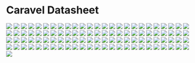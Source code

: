 # Caravel Datasheet

<img src="https://svg.wavedrom.com/{signal:[{name:'clk',wave:'p......'},{name:'bus',wave:'x.34.5x',data:'head body tail'},{name:'wire',wave:'0.1..0.'}]}"/>
<img src="https://svg.wavedrom.com/{reg: [{name: 'rxtx[7:0]', bits: 8},{'bits': 24}]}"/>

<img src="https://svg.wavedrom.com/{reg: [{name: 'rxtx[7:0]', bits: 8},{'bits': 24},], config: {hspace: 400, bits: 32, lanes: 1 }, options: {hspace: 400, bits: 32, lanes: 1}}"/>


<img src="https://svg.wavedrom.com/{reg: [{name: 'soc_rst',  type: 4, bits: 1},{name: 'cpu_rst',  bits: 1},{bits: 30}], config: {hspace: 400, bits: 32, lanes: 4 }, options: {hspace: 400, bits: 32, lanes: 4}}"/>
<img src="https://svg.wavedrom.com/{reg: [{name: scratch[31:0], attr: 'reset: 305419896', bits: 32}], config: {hspace: 400, bits: 32, lanes: 1 }, options: {hspace: 400, bits: 32, lanes: 1}}"/>
<img src="https://svg.wavedrom.com/{reg: [{name: bus_errors[31:0], bits: 32}], config: {hspace: 400, bits: 32, lanes: 1 }, options: {hspace: 400, bits: 32, lanes: 1}}"/>
<img src="https://svg.wavedrom.com/{reg: [{name: start,  type: 4, bits: 1},{bits: 7},{name: length,  bits: 8},{bits: 16}], config: {hspace: 400, bits: 32, lanes: 4 }, options: {hspace: 400, bits: 32, lanes: 4}}"/>
<img src="https://svg.wavedrom.com/{reg: [{name: done,  bits: 1},{bits: 31}], config: {hspace: 400, bits: 32, lanes: 4 }, options: {hspace: 400, bits: 32, lanes: 4}}"/>
<img src="https://svg.wavedrom.com/{reg: [{name: mosi[7:0], bits: 8},{bits: 24},], config: {hspace: 400, bits: 32, lanes: 1 }, options: {hspace: 400, bits: 32, lanes: 1}}"/>
<img src="https://svg.wavedrom.com/{reg: [{name: miso[7:0], bits: 8},{bits: 24},], config: {hspace: 400, bits: 32, lanes: 1 }, options: {hspace: 400, bits: 32, lanes: 1}}"/>
<img src="https://svg.wavedrom.com/{reg: [{name: sel,  attr: '1', bits: 1},{bits: 15},{name: mode,  bits: 1},{bits: 15}], config: {hspace: 400, bits: 32, lanes: 4 }, options: {hspace: 400, bits: 32, lanes: 4}}"/>
<img src="https://svg.wavedrom.com/{reg: [{name: mode,  bits: 1},{bits: 31}], config: {hspace: 400, bits: 32, lanes: 4 }, options: {hspace: 400, bits: 32, lanes: 4}}"/>
<img src="https://svg.wavedrom.com/{reg: [{name: clk_divider[15:0], attr: 'reset: 100', bits: 16},{bits: 16},], config: {hspace: 400, bits: 32, lanes: 1 }, options: {hspace: 400, bits: 32, lanes: 1}}"/>
<img src="https://svg.wavedrom.com/{reg: [{name: out, bits: 1},{bits: 31},], config: {hspace: 400, bits: 32, lanes: 4 }, options: {hspace: 400, bits: 32, lanes: 4}}"/>
<img src="https://svg.wavedrom.com/{reg: [{name: ien[127:96], bits: 32}], config: {hspace: 400, bits: 32, lanes: 1 }, options: {hspace: 400, bits: 32, lanes: 1}}"/>
<img src="https://svg.wavedrom.com/{reg: [{name: ien[95:64], bits: 32}], config: {hspace: 400, bits: 32, lanes: 1 }, options: {hspace: 400, bits: 32, lanes: 1}}"/>
<img src="https://svg.wavedrom.com/{reg: [{name: ien[63:32], bits: 32}], config: {hspace: 400, bits: 32, lanes: 1 }, options: {hspace: 400, bits: 32, lanes: 1}}"/>
<img src="https://svg.wavedrom.com/{reg: [{name: ien[31:0], bits: 32}], config: {hspace: 400, bits: 32, lanes: 1 }, options: {hspace: 400, bits: 32, lanes: 1}}"/>
<img src="https://svg.wavedrom.com/{reg: [{name: oe[127:96], bits: 32}], config: {hspace: 400, bits: 32, lanes: 1 }, options: {hspace: 400, bits: 32, lanes: 1}}"/>
<img src="https://svg.wavedrom.com/{reg: [{name: oe[95:64], bits: 32}], config: {hspace: 400, bits: 32, lanes: 1 }, options: {hspace: 400, bits: 32, lanes: 1}}"/>
<img src="https://svg.wavedrom.com/{reg: [{name: oe[63:32], bits: 32}], config: {hspace: 400, bits: 32, lanes: 1 }, options: {hspace: 400, bits: 32, lanes: 1}}"/>
<img src="https://svg.wavedrom.com/{reg: [{name: oe[31:0], bits: 32}], config: {hspace: 400, bits: 32, lanes: 1 }, options: {hspace: 400, bits: 32, lanes: 1}}"/>
<img src="https://svg.wavedrom.com/{reg: [{name: in[127:96], bits: 32}], config: {hspace: 400, bits: 32, lanes: 1 }, options: {hspace: 400, bits: 32, lanes: 1}}"/>
<img src="https://svg.wavedrom.com/{reg: [{name: in[95:64], bits: 32}], config: {hspace: 400, bits: 32, lanes: 1 }, options: {hspace: 400, bits: 32, lanes: 1}}"/>
<img src="https://svg.wavedrom.com/{reg: [{name: in[63:32], bits: 32}], config: {hspace: 400, bits: 32, lanes: 1 }, options: {hspace: 400, bits: 32, lanes: 1}}"/>
<img src="https://svg.wavedrom.com/{reg: [{name: in[31:0], bits: 32}], config: {hspace: 400, bits: 32, lanes: 1 }, options: {hspace: 400, bits: 32, lanes: 1}}"/>
<img src="https://svg.wavedrom.com/{reg: [{name: out[127:96], bits: 32}], config: {hspace: 400, bits: 32, lanes: 1 }, options: {hspace: 400, bits: 32, lanes: 1}}"/>
<img src="https://svg.wavedrom.com/{reg: [{name: out[95:64], bits: 32}], config: {hspace: 400, bits: 32, lanes: 1 }, options: {hspace: 400, bits: 32, lanes: 1}}"/>
<img src="https://svg.wavedrom.com/{reg: [{name: out[63:32], bits: 32}], config: {hspace: 400, bits: 32, lanes: 1 }, options: {hspace: 400, bits: 32, lanes: 1}}"/>
<img src="https://svg.wavedrom.com/{reg: [{name: out[31:0], bits: 32}], config: {hspace: 400, bits: 32, lanes: 1 }, options: {hspace: 400, bits: 32, lanes: 1}}"/>
<img src="https://svg.wavedrom.com/{reg: [{name: rxtx[7:0], bits: 8},{bits: 24},], config: {hspace: 400, bits: 32, lanes: 1 }, options: {hspace: 400, bits: 32, lanes: 1}}"/>
<img src="https://svg.wavedrom.com/{reg: [{name: txfull, bits: 1},{bits: 31},], config: {hspace: 400, bits: 32, lanes: 4 }, options: {hspace: 400, bits: 32, lanes: 4}}"/>
<img src="https://svg.wavedrom.com/{reg: [{name: rxempty, bits: 1},{bits: 31},], config: {hspace: 400, bits: 32, lanes: 4 }, options: {hspace: 400, bits: 32, lanes: 4}}"/>
<img src="https://svg.wavedrom.com/{reg: [{name: tx,  bits: 1},{name: rx,  bits: 1},{bits: 30}], config: {hspace: 400, bits: 32, lanes: 4 }, options: {hspace: 400, bits: 32, lanes: 4}}"/>
<img src="https://svg.wavedrom.com/{reg: [{name: tx,  bits: 1},{name: rx,  bits: 1},{bits: 30}], config: {hspace: 400, bits: 32, lanes: 4 }, options: {hspace: 400, bits: 32, lanes: 4}}"/>
<img src="https://svg.wavedrom.com/{reg: [{name: tx,  bits: 1},{name: rx,  bits: 1},{bits: 30}], config: {hspace: 400, bits: 32, lanes: 4 }, options: {hspace: 400, bits: 32, lanes: 4}}"/>
<img src="https://svg.wavedrom.com/{reg: [{name: txempty, bits: 1},{bits: 31},], config: {hspace: 400, bits: 32, lanes: 4 }, options: {hspace: 400, bits: 32, lanes: 4}}"/>
<img src="https://svg.wavedrom.com/{reg: [{name: rxfull, bits: 1},{bits: 31},], config: {hspace: 400, bits: 32, lanes: 4 }, options: {hspace: 400, bits: 32, lanes: 4}}"/>
<img src="https://svg.wavedrom.com/{reg: [{name: out, bits: 1},{bits: 31},], config: {hspace: 400, bits: 32, lanes: 4 }, options: {hspace: 400, bits: 32, lanes: 4}}"/>
<img src="https://svg.wavedrom.com/{reg: [{name: load[31:0], bits: 32}], config: {hspace: 400, bits: 32, lanes: 1 }, options: {hspace: 400, bits: 32, lanes: 1}}"/>
<img src="https://svg.wavedrom.com/{reg: [{name: reload[31:0], bits: 32}], config: {hspace: 400, bits: 32, lanes: 1 }, options: {hspace: 400, bits: 32, lanes: 1}}"/>
<img src="https://svg.wavedrom.com/{reg: [{name: en, bits: 1},{bits: 31},], config: {hspace: 400, bits: 32, lanes: 4 }, options: {hspace: 400, bits: 32, lanes: 4}}"/>
<img src="https://svg.wavedrom.com/{reg: [{name: update_value, bits: 1},{bits: 31},], config: {hspace: 400, bits: 32, lanes: 4 }, options: {hspace: 400, bits: 32, lanes: 4}}"/>
<img src="https://svg.wavedrom.com/{reg: [{name: value[31:0], bits: 32}], config: {hspace: 400, bits: 32, lanes: 1 }, options: {hspace: 400, bits: 32, lanes: 1}}"/>
<img src="https://svg.wavedrom.com/{reg: [{name: zero,  bits: 1},{bits: 31}], config: {hspace: 400, bits: 32, lanes: 4 }, options: {hspace: 400, bits: 32, lanes: 4}}"/>
<img src="https://svg.wavedrom.com/{reg: [{name: zero,  bits: 1},{bits: 31}], config: {hspace: 400, bits: 32, lanes: 4 }, options: {hspace: 400, bits: 32, lanes: 4}}"/>
<img src="https://svg.wavedrom.com/{reg: [{name: zero,  bits: 1},{bits: 31}], config: {hspace: 400, bits: 32, lanes: 4 }, options: {hspace: 400, bits: 32, lanes: 4}}"/>
<img src="https://svg.wavedrom.com/{reg: [{name: mmap_dummy_bits[7:0], bits: 8},{bits: 24},], config: {hspace: 400, bits: 32, lanes: 1 }, options: {hspace: 400, bits: 32, lanes: 1}}"/>
<img src="https://svg.wavedrom.com/{reg: [{name: master_cs, bits: 1},{bits: 31},], config: {hspace: 400, bits: 32, lanes: 4 }, options: {hspace: 400, bits: 32, lanes: 4}}"/>
<img src="https://svg.wavedrom.com/{reg: [{name: len,  bits: 8},{name: width,  bits: 4},{bits: 4},{name: mask,  bits: 8},{bits: 8}], config: {hspace: 400, bits: 32, lanes: 4 }, options: {hspace: 400, bits: 32, lanes: 4}}"/>
<img src="https://svg.wavedrom.com/{reg: [{name: master_rxtx[31:0], bits: 32}], config: {hspace: 400, bits: 32, lanes: 1 }, options: {hspace: 400, bits: 32, lanes: 1}}"/>
<img src="https://svg.wavedrom.com/{reg: [{name: tx_ready,  bits: 1},{name: rx_ready,  bits: 1},{bits: 30}], config: {hspace: 400, bits: 32, lanes: 4 }, options: {hspace: 400, bits: 32, lanes: 4}}"/>
<img src="https://svg.wavedrom.com/{reg: [{name: out, bits: 1},{bits: 31},], config: {hspace: 400, bits: 32, lanes: 4 }, options: {hspace: 400, bits: 32, lanes: 4}}"/>
<img src="https://svg.wavedrom.com/{reg: [{name: out, bits: 1},{bits: 31},], config: {hspace: 400, bits: 32, lanes: 4 }, options: {hspace: 400, bits: 32, lanes: 4}}"/>
<img src="https://svg.wavedrom.com/{reg: [{name: out, bits: 1},{bits: 31},], config: {hspace: 400, bits: 32, lanes: 4 }, options: {hspace: 400, bits: 32, lanes: 4}}"/>
<img src="https://svg.wavedrom.com/{reg: [{name: mode1, bits: 1},{bits: 31},], config: {hspace: 400, bits: 32, lanes: 4 }, options: {hspace: 400, bits: 32, lanes: 4}}"/>
<img src="https://svg.wavedrom.com/{reg: [{name: mode0, bits: 1},{bits: 31},], config: {hspace: 400, bits: 32, lanes: 4 }, options: {hspace: 400, bits: 32, lanes: 4}}"/>
<img src="https://svg.wavedrom.com/{reg: [{name: ien, bits: 1},{bits: 31},], config: {hspace: 400, bits: 32, lanes: 4 }, options: {hspace: 400, bits: 32, lanes: 4}}"/>
<img src="https://svg.wavedrom.com/{reg: [{name: oe, bits: 1},{bits: 31},], config: {hspace: 400, bits: 32, lanes: 4 }, options: {hspace: 400, bits: 32, lanes: 4}}"/>
<img src="https://svg.wavedrom.com/{reg: [{name: in, bits: 1},{bits: 31},], config: {hspace: 400, bits: 32, lanes: 4 }, options: {hspace: 400, bits: 32, lanes: 4}}"/>
<img src="https://svg.wavedrom.com/{reg: [{name: out, bits: 1},{bits: 31},], config: {hspace: 400, bits: 32, lanes: 4 }, options: {hspace: 400, bits: 32, lanes: 4}}"/>
<img src="https://svg.wavedrom.com/{reg: [{name: in, bits: 1},{bits: 31},], config: {hspace: 400, bits: 32, lanes: 4 }, options: {hspace: 400, bits: 32, lanes: 4}}"/>
<img src="https://svg.wavedrom.com/{reg: [{name: mode, bits: 1},{bits: 31},], config: {hspace: 400, bits: 32, lanes: 4 }, options: {hspace: 400, bits: 32, lanes: 4}}"/>
<img src="https://svg.wavedrom.com/{reg: [{name: edge, bits: 1},{bits: 31},], config: {hspace: 400, bits: 32, lanes: 4 }, options: {hspace: 400, bits: 32, lanes: 4}}"/>
<img src="https://svg.wavedrom.com/{reg: [{name: i0,  bits: 1},{bits: 31}], config: {hspace: 400, bits: 32, lanes: 4 }, options: {hspace: 400, bits: 32, lanes: 4}}"/>
<img src="https://svg.wavedrom.com/{reg: [{name: i0,  bits: 1},{bits: 31}], config: {hspace: 400, bits: 32, lanes: 4 }, options: {hspace: 400, bits: 32, lanes: 4}}"/>
<img src="https://svg.wavedrom.com/{reg: [{name: i0,  bits: 1},{bits: 31}], config: {hspace: 400, bits: 32, lanes: 4 }, options: {hspace: 400, bits: 32, lanes: 4}}"/>
<img src="https://svg.wavedrom.com/{reg: [{name: in, bits: 1},{bits: 31},], config: {hspace: 400, bits: 32, lanes: 4 }, options: {hspace: 400, bits: 32, lanes: 4}}"/>
<img src="https://svg.wavedrom.com/{reg: [{name: mode, bits: 1},{bits: 31},], config: {hspace: 400, bits: 32, lanes: 4 }, options: {hspace: 400, bits: 32, lanes: 4}}"/>
<img src="https://svg.wavedrom.com/{reg: [{name: edge, bits: 1},{bits: 31},], config: {hspace: 400, bits: 32, lanes: 4 }, options: {hspace: 400, bits: 32, lanes: 4}}"/>
<img src="https://svg.wavedrom.com/{reg: [{name: i0,  bits: 1},{bits: 31}], config: {hspace: 400, bits: 32, lanes: 4 }, options: {hspace: 400, bits: 32, lanes: 4}}"/>
<img src="https://svg.wavedrom.com/{reg: [{name: i0,  bits: 1},{bits: 31}], config: {hspace: 400, bits: 32, lanes: 4 }, options: {hspace: 400, bits: 32, lanes: 4}}"/>
<img src="https://svg.wavedrom.com/{reg: [{name: i0,  bits: 1},{bits: 31}], config: {hspace: 400, bits: 32, lanes: 4 }, options: {hspace: 400, bits: 32, lanes: 4}}"/>
<img src="https://svg.wavedrom.com/{reg: [{name: clk_divisor[7:0], attr: 'reset: 1', bits: 8},{bits: 24},], config: {hspace: 400, bits: 32, lanes: 1 }, options: {hspace: 400, bits: 32, lanes: 1}}"/>
<img src="https://svg.wavedrom.com/{reg: [{name: in, bits: 1},{bits: 31},], config: {hspace: 400, bits: 32, lanes: 4 }, options: {hspace: 400, bits: 32, lanes: 4}}"/>
<img src="https://svg.wavedrom.com/{reg: [{name: mode, bits: 1},{bits: 31},], config: {hspace: 400, bits: 32, lanes: 4 }, options: {hspace: 400, bits: 32, lanes: 4}}"/>
<img src="https://svg.wavedrom.com/{reg: [{name: edge, bits: 1},{bits: 31},], config: {hspace: 400, bits: 32, lanes: 4 }, options: {hspace: 400, bits: 32, lanes: 4}}"/>
<img src="https://svg.wavedrom.com/{reg: [{name: i0,  bits: 1},{bits: 31}], config: {hspace: 400, bits: 32, lanes: 4 }, options: {hspace: 400, bits: 32, lanes: 4}}"/>
<img src="https://svg.wavedrom.com/{reg: [{name: i0,  bits: 1},{bits: 31}], config: {hspace: 400, bits: 32, lanes: 4 }, options: {hspace: 400, bits: 32, lanes: 4}}"/>
<img src="https://svg.wavedrom.com/{reg: [{name: i0,  bits: 1},{bits: 31}], config: {hspace: 400, bits: 32, lanes: 4 }, options: {hspace: 400, bits: 32, lanes: 4}}"/>
<img src="https://svg.wavedrom.com/{reg: [{name: in, bits: 1},{bits: 31},], config: {hspace: 400, bits: 32, lanes: 4 }, options: {hspace: 400, bits: 32, lanes: 4}}"/>
<img src="https://svg.wavedrom.com/{reg: [{name: mode, bits: 1},{bits: 31},], config: {hspace: 400, bits: 32, lanes: 4 }, options: {hspace: 400, bits: 32, lanes: 4}}"/>
<img src="https://svg.wavedrom.com/{reg: [{name: edge, bits: 1},{bits: 31},], config: {hspace: 400, bits: 32, lanes: 4 }, options: {hspace: 400, bits: 32, lanes: 4}}"/>
<img src="https://svg.wavedrom.com/{reg: [{name: i0,  bits: 1},{bits: 31}], config: {hspace: 400, bits: 32, lanes: 4 }, options: {hspace: 400, bits: 32, lanes: 4}}"/>
<img src="https://svg.wavedrom.com/{reg: [{name: i0,  bits: 1},{bits: 31}], config: {hspace: 400, bits: 32, lanes: 4 }, options: {hspace: 400, bits: 32, lanes: 4}}"/>
<img src="https://svg.wavedrom.com/{reg: [{name: i0,  bits: 1},{bits: 31}], config: {hspace: 400, bits: 32, lanes: 4 }, options: {hspace: 400, bits: 32, lanes: 4}}"/>
<img src="https://svg.wavedrom.com/{reg: [{name: out, bits: 1},{bits: 31},], config: {hspace: 400, bits: 32, lanes: 4 }, options: {hspace: 400, bits: 32, lanes: 4}}"/>
<img src="https://svg.wavedrom.com/{reg: [{name: out[2:0], bits: 3},{bits: 29},], config: {hspace: 400, bits: 32, lanes: 4 }, options: {hspace: 400, bits: 32, lanes: 4}}"/>
<img src="https://svg.wavedrom.com/{reg: [{name: out, bits: 1},{bits: 31},], config: {hspace: 400, bits: 32, lanes: 4 }, options: {hspace: 400, bits: 32, lanes: 4}}"/>
<img src="https://svg.wavedrom.com/{reg: [{name: in, bits: 1},{bits: 31},], config: {hspace: 400, bits: 32, lanes: 4 }, options: {hspace: 400, bits: 32, lanes: 4}}"/>
<img src="https://svg.wavedrom.com/{reg: [{name: mode, bits: 1},{bits: 31},], config: {hspace: 400, bits: 32, lanes: 4 }, options: {hspace: 400, bits: 32, lanes: 4}}"/>
<img src="https://svg.wavedrom.com/{reg: [{name: edge, bits: 1},{bits: 31},], config: {hspace: 400, bits: 32, lanes: 4 }, options: {hspace: 400, bits: 32, lanes: 4}}"/>
<img src="https://svg.wavedrom.com/{reg: [{name: i0,  bits: 1},{bits: 31}], config: {hspace: 400, bits: 32, lanes: 4 }, options: {hspace: 400, bits: 32, lanes: 4}}"/>
<img src="https://svg.wavedrom.com/{reg: [{name: i0,  bits: 1},{bits: 31}], config: {hspace: 400, bits: 32, lanes: 4 }, options: {hspace: 400, bits: 32, lanes: 4}}"/>
<img src="https://svg.wavedrom.com/{reg: [{name: i0,  bits: 1},{bits: 31}], config: {hspace: 400, bits: 32, lanes: 4 }, options: {hspace: 400, bits: 32, lanes: 4}}"/>
<img src="https://svg.wavedrom.com/{reg: [{name: in, bits: 1},{bits: 31},], config: {hspace: 400, bits: 32, lanes: 4 }, options: {hspace: 400, bits: 32, lanes: 4}}"/>
<img src="https://svg.wavedrom.com/{reg: [{name: mode, bits: 1},{bits: 31},], config: {hspace: 400, bits: 32, lanes: 4 }, options: {hspace: 400, bits: 32, lanes: 4}}"/>
<img src="https://svg.wavedrom.com/{reg: [{name: edge, bits: 1},{bits: 31},], config: {hspace: 400, bits: 32, lanes: 4 }, options: {hspace: 400, bits: 32, lanes: 4}}"/>
<img src="https://svg.wavedrom.com/{reg: [{name: i0,  bits: 1},{bits: 31}], config: {hspace: 400, bits: 32, lanes: 4 }, options: {hspace: 400, bits: 32, lanes: 4}}"/>
<img src="https://svg.wavedrom.com/{reg: [{name: i0,  bits: 1},{bits: 31}], config: {hspace: 400, bits: 32, lanes: 4 }, options: {hspace: 400, bits: 32, lanes: 4}}"/>
<img src="https://svg.wavedrom.com/{reg: [{name: i0,  bits: 1},{bits: 31}], config: {hspace: 400, bits: 32, lanes: 4 }, options: {hspace: 400, bits: 32, lanes: 4}}"/>
